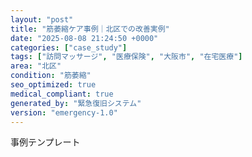 ```yaml
---
layout: "post"
title: "筋萎縮ケア事例｜北区での改善実例"
date: "2025-08-08 21:24:50 +0000"
categories: ["case_study"]
tags: ["訪問マッサージ", "医療保険", "大阪市", "在宅医療"]
area: "北区"
condition: "筋萎縮"
seo_optimized: true
medical_compliant: true
generated_by: "緊急復旧システム"
version: "emergency-1.0"
---
```


事例テンプレート
